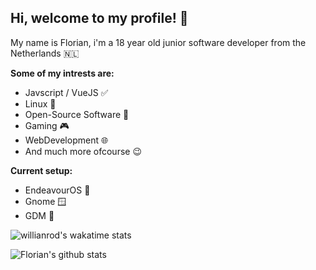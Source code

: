 ## Hi, welcome to my profile! 👋
My name is Florian, i'm a 18 year old junior software developer from the Netherlands 🇳🇱

**Some of my intrests are:**
- Javscript / VueJS ✅
- Linux 🐧
- Open-Source Software 📖
- Gaming 🎮
- WebDevelopment 🌐
- And much more ofcourse 😉

**Current setup:**
 - EndeavourOS 🐧
 - Gnome 🪟
 - GDM 🔐

![willianrod's wakatime stats](https://github-readme-stats.vercel.app/api/wakatime?username=FlorianKempe&theme=synthwave)

<a>
<img href="https://github.com/FlorianKempe" align="center" src="https://github-readme-stats.vercel.app/api?username=FlorianKempe&show_icons=true&theme=synthwave&line_height=27" alt="Florian's github stats"/>
</a>

